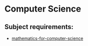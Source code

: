# Computer Science

## Subject requirements:

- [mathematics-for-computer-science](../subjects/mathematics-for-computer-science.md)
